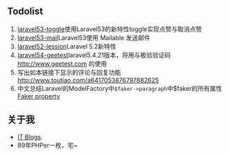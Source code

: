
## Todolist
1. [laravel53-toggle](https://github.com/cqkd6381/laravel53-toggle)使用Laravel53的新特性toggle实现点赞与取消点赞
2. [laravel53-mail](https://github.com/cqkd6381/laravel53-mail)Laravel53使用 Mailable 发送邮件 
3. [laravel52-lession](https://github.com/cqkd6381/laravel52-lession)Laravel 5.2新特性
4. [laravel54-geetest](https://github.com/cqkd6381/laravel54-geetest)laravel5.4.21版本，将用与极验验证码 http://www.geetest.com 的使用
5. 写出如本链接下显示的评论与回复功能<http://www.toutiao.com/a6417053876797882625>
6. 中文总结Laravel的ModelFactory中`$faker->paragraph`中$faker的所有属性[Faker property](https://github.com/fzaninotto/Faker/blob/master/src/Faker/Generator.php)
## 关于我
- [IT Blogs](http://www.cqkd6381.com).
- 89年PHPer一枚，宅~






